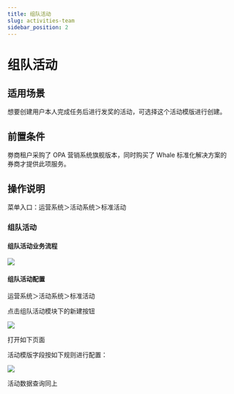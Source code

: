 ```yaml
---
title: 组队活动
slug: activities-team
sidebar_position: 2
---
```



# 组队活动

## 适用场景

想要创建用户本人完成任务后进行发奖的活动，可选择这个活动模版进行创建。

## 前置条件

劵商租户采购了 OPA 营销系统旗舰版本，同时购买了 Whale 标准化解决方案的券商才提供此项服务。

## 操作说明

菜单入口：运营系统＞活动系统＞标准活动

### 组队活动

#### 组队活动业务流程

<img src="/assets/AoL3bqEEEohj78xtxW6co5aenoe.jpeg"/>

#### 组队活动配置

运营系统＞活动系统＞标准活动

点击组队活动模块下的新建按钮

<img src="/assets/UcewbJVqro6RnBxinbKcvPJNnyc.png"/>

打开如下页面

活动模版字段按如下规则进行配置：

<img src="/assets/ZNQXbhaanoYTRJxNXQGcCKVnnbg.png"/>

活动数据查询同上

